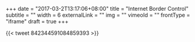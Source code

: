 +++
date = "2017-03-2T13:17:06+08:00"
title = "Internet Border Control"
subtitle = ""
width = 6
externalLink = ""
img = ""
vimeoId = ""
frontType = "iframe"
draft = true
+++

{{< tweet 842344591084859393 >}}

